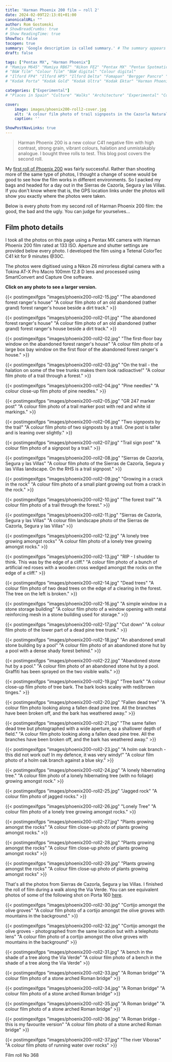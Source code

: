 ```yaml
---
title: 'Harman Phoenix 200 film – roll 2'
date: 2024-02-09T22:13:01+01:00
canonicalURL: ""
author: Rom Gostomski
# ShowBreadCrumbs: true
# Show ReadingTime: true
ShowToc: false
tocopen: true
summary: 'Google description is called summary.' # The summary appears as the Google description and also on the posts list page. If you also want it to appear on the page, use description instead of summary.
draft: false

tags: ["Pentax MX", "Harman Phoenix"]
# "Mamiya M645" "Mamiya RB67" "Nikon FE2" "Pentax MX" "Pentax Spotmatic" "Pinhole" "Horseman VH-R" "Zeis Ikon Ikoflex" "Zeiss Super Ikonta"
# "B&W film" "Colour film" "B&W digital" "Colour digital"
# "Ilford FP4" "Ilford HP5" "Ilford Delta" "Fomapan" "Bergger Pancro" "Rollei RPX" "Kentmere"
# "Kodak Porta" "Kodak Gold" "Kodak Ultra" "Kodak Ektar" "Harman Phoenix"

categories: ["Experimental"]
# "Places in Spain" "Culture" "Walks" "Architecture" "Experimental" "Cortijo" "Via Verde" "White village"

cover:
    image: images/phoenix200-roll2-cover.jpg
    alt: 'A colour film photo of trail signposts in the Cazorla Natural Park'
    caption: ''

ShowPostNavLinks: true
---
```

> Harman Phoenix 200 is a new colour C41 negative film with high contrast, strong grain, vibrant colours, halation and unmistakably analogue. I bought three rolls to test. This blog post covers the second roll.

My [first roll of Phoenix 200](/posts/harman-phoenix-200/) was fairly successful. Rather than shooting more of the same type of photos, I thought a change of scene would be good to see how the film works in different environments. So I packed my bags and headed for a day out in the Sierras de Cazorla, Segura y las Villas. If you don't know where that is, the GPS location links under the photos will show you exactly where the photos were taken.

Below is every photo from my second roll of Harman Phoenix 200 film: the good, the bad and the ugly. You can judge for yourselves...

## Film photo details

I took all the photos on this page using a Pentax MX camera with Harman Phoenix 200 film rated at 133 ISO. Aperture and shutter settings are provided below every photo. I developed the film using a Tetenal ColorTec C41 kit for 9 minutes @30C.

The photos were digitised using a Nikon Z6 mirrorless digital camera with a Tokina AT-X Pro Macro 100mm f2.8 D lens and processed using SmartConvert and Capture One software.

**Click on any photo to see a larger version.**

{{< postimgexifgps "images/phoenix200-roll2-15.jpg" 
"The abandoned forest ranger's house" 
"A colour film photo of an old abandoned (rather grand) forest ranger's house beside a dirt track." >}}

{{< postimgexifgps "images/phoenix200-roll2-01.jpg" 
"The abandoned forest ranger's house" 
"A colour film photo of an old abandoned (rather grand) forest ranger's house beside a dirt track." >}}

{{< postimgexifgps "images/phoenix200-roll2-02.jpg" 
"The first-floor bay window on the abandoned forest ranger's house" 
"A colour film photo of a large box bay window on the first floor of the abandoned forest ranger's house." >}}

{{< postimgexifgps "images/phoenix200-roll2-03.jpg" 
"On the trail - the halation on some of the tree trunks makes them look radioactive!" 
"A colour film photo of a trail through a forest." >}}

{{< postimgexifgps "images/phoenix200-roll2-04.jpg" 
"Pine needles" 
"A colour close-up film photo of pine needles." >}}

{{< postimgexifgps "images/phoenix200-roll2-05.jpg" 
"GR 247 marker post" 
"A colour film photo of a trail marker post with red and white id markings." >}}

{{< postimgexifgps "images/phoenix200-roll2-06.jpg" 
"Two signposts by the trail" 
"A colour film photo of two signposts by a trail. One post is taller and is leaning over slightly." >}}

{{< postimgexifgps "images/phoenix200-roll2-07.jpg" 
"Trail sign post" 
"A colour film photo of a signpost by a trail." >}}

{{< postimgexifgps "images/phoenix200-roll2-08.jpg" 
"Sierras de Cazorla, Segura y las Villas" 
"A colour film photo of the Sierras de Cazorla, Segura y las Villas landscape. On the RHS is a trail signpost." >}}

{{< postimgexifgps "images/phoenix200-roll2-09.jpg" 
"Growing in a crack in the rock" 
"A colour film photo of a small plant growing out from a crack in the rock." >}}

{{< postimgexifgps "images/phoenix200-roll2-10.jpg" 
"The forest trail" 
"A colour film photo of a trail through the forest." >}}

{{< postimgexifgps "images/phoenix200-roll2-11.jpg" 
"Sierras de Cazorla, Segura y las Villas" 
"A colour film landscape photo of the Sierras de Cazorla, Segura y las Villas" >}}

{{< postimgexifgps "images/phoenix200-roll2-12.jpg" 
"A lonely tree growing amongst rocks" 
"A colour film photo of a lonely tree growing amongst rocks." >}}

{{< postimgexifgps "images/phoenix200-roll2-13.jpg" 
"RIP - I shudder to think. This was by the edge of a cliff." 
"A colour film photo of a bunch of artificial red roses with a wooden cross wedged amongst the rocks on the edge of a cliff." >}}

{{< postimgexifgps "images/phoenix200-roll2-14.jpg" 
"Dead trees" 
"A colour film photo of two dead trees on the edge of a clearing in the forest. The tree on the left is broken." >}}

{{< postimgexifgps "images/phoenix200-roll2-16.jpg" 
"A simple window in a stone storage building" 
"A colour film photo of a window opening with metal reinforcing mesh in a stone building used for storage." >}}

{{< postimgexifgps "images/phoenix200-roll2-17.jpg" 
"Cut down" 
"A colour film photo of the lower part of a dead pine tree trunk." >}}

{{< postimgexifgps "images/phoenix200-roll2-18.jpg" 
"An abandoned small stone building by a pool" 
"A colour film photo of an abandoned stone hut by a pool with a dense shady forest behind." >}}

{{< postimgexifgps "images/phoenix200-roll2-22.jpg" 
"Abandoned stone hut by a pool." 
"A colour film photo of an abandoned stone hut by a pool. Graffiti has been sprayed on the two visible walls." >}}

{{< postimgexifgps "images/phoenix200-roll2-19.jpg" 
"Tree bark" 
"A colour close-up film photo of tree bark. The bark looks scaley with red/brown tinges." >}}

{{< postimgexifgps "images/phoenix200-roll2-20.jpg" 
"Fallen dead tree" 
"A colour film photo looking along a fallen dead pine tree. All the branches have been broken off, and the bark has weathered away." >}}

{{< postimgexifgps "images/phoenix200-roll2-21.jpg" 
"The same fallen dead tree but photographed with a wide aperture, so a shallower depth of field." 
"A colour film photo looking along a fallen dead pine tree. All the branches have been broken off, and the bark has weathered away." >}}

{{< postimgexifgps "images/phoenix200-roll2-23.jpg" 
"A holm oak branch - this did not work out! In my defence, it was very windy!" 
"A colour film photo of a holm oak branch against a blue sky." >}}

{{< postimgexifgps "images/phoenix200-roll2-24.jpg" 
"A lonely hibernating tree." 
"A colour film photo of a lonely hibernating tree (with no foliage) growing amongst rock." >}}

{{< postimgexifgps "images/phoenix200-roll2-25.jpg" 
"Jagged rock" 
"A colour film photo of jagged rocks." >}}

{{< postimgexifgps "images/phoenix200-roll2-26.jpg" 
"Lonely Tree" 
"A colour film photo of a lonely tree growing amongst rocks." >}}

{{< postimgexifgps "images/phoenix200-roll2-27.jpg" 
"Plants growing amongst the rocks" 
"A colour film close-up photo of plants growing amongst rocks." >}}

{{< postimgexifgps "images/phoenix200-roll2-28.jpg" 
"Plants growing amongst the rocks" 
"A colour film close-up photo of plants growing amongst rocks" >}}

{{< postimgexifgps "images/phoenix200-roll2-29.jpg" 
"Plants growing amongst the rocks" 
"A colour film close-up photo of plants growing amongst rocks" >}}

That's all the photos from Sierras de Cazorla, Segura y las Villas. I finished the roll of film during a walk along the Via Verde. You can see equivalent photos of some of the following shot on Porta 160 [here](/posts/via-verde/).

{{< postimgexifgps "images/phoenix200-roll2-30.jpg" 
"Cortijo amongst the olive groves" 
"A colour film photo of a cortijo amongst the olive groves with mountains in the background." >}}

{{< postimgexifgps "images/phoenix200-roll2-32.jpg" 
"Cortijo amongst the olive groves - photographed from the same location but with a telephoto lens" 
"A colour film photo of a cortijo amongst the olive groves with mountains in the background" >}}

{{< postimgexifgps "images/phoenix200-roll2-31.jpg" 
"A bench in the shade of a tree along the Via Verde" 
"A colour film photo of a bench in the shade of a tree along the Via Verde" >}}

{{< postimgexifgps "images/phoenix200-roll2-33.jpg" 
"A Roman bridge" 
"A colour film photo of a stone arched Roman bridge" >}}

{{< postimgexifgps "images/phoenix200-roll2-34.jpg" 
"A Roman bridge" 
"A colour film photo of a stone arched Roman bridge" >}}

{{< postimgexifgps "images/phoenix200-roll2-35.jpg" 
"A Roman bridge" 
"A colour film photo of a stone arched Roman bridge" >}}

{{< postimgexifgps "images/phoenix200-roll2-36.jpg" 
"A Roman bridge - this is my favourite version" 
"A colour film photo of a stone arched Roman bridge" >}}

{{< postimgexifgps "images/phoenix200-roll2-37.jpg" 
"The river Viboras" 
"A colour film photo of running water over rocks" >}}


Film roll No 368